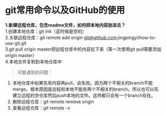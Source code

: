 
# git常用命令以及GitHub的使用

**1.新建远程仓库，包含readme文件，如何把本地内容放进去？**  
1.创建本地仓库：git init（这时候是空的）  
2.关联远程仓库：git remote add origin git@github.com:jingpingyi/how-to-use-git.git  
3.git pull origin master把远程仓库中的内容拉下来（第一次使用git pull需要添加origin master）  
4.本地文件复制到本地仓库中 

> 可能遇到的问题：
1. 本地仓库中如果先有内容再pull，会失败。因为两个不相关的branch不能merge。根本原因是远程和本地不能有两个不相关的branch。所以也可以先建立远程的空仓库然后push本地的文件。这样都只会有一个branch存在。  
2. 删除远程仓库：git remote remove origin  
3. 查看远程仓库：git remote -v 

